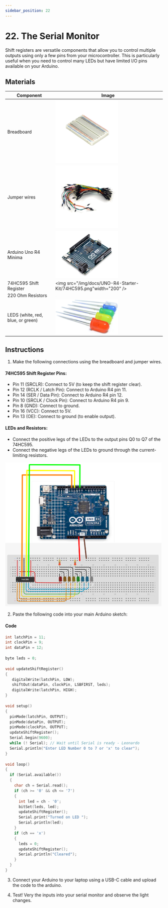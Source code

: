 ```yaml
---
sidebar_position: 22
---
```


# 22. The Serial Monitor
Shift registers are versatile components that allow you to control multiple outputs using only a few pins from your microcontroller. This is particularly useful when you need to control many LEDs but have limited I/O pins available on your Arduino.

## Materials
| Component                       | Image                                                                     |
|---------------------------------|---------------------------------------------------------------------------|
| Breadboard                      | <img src="/img/docs/UNO-R4-Starter-Kit/breadboard.webp" width="200" />    |
| Jumper wires                    | <img src="/img/docs/UNO-R4-Starter-Kit/jumper-wires.webp" width="200"  /> |
| Arduino Uno R4 Minima          |<img src="/img/docs/UNO-R4-Starter-Kit/arduino-r4-minima.webp" width="200"/>|
| 74HC595 Shift Register          | <img src="/img/docs/UNO-R4-Starter-Kit/74HC595.png"width="200" />         |
| 220 Ohm Resistors               | <img src="/img/docs/UNO-R4-Starter-Kit/resistors.webp" width="2-0" />     |
| LEDS (white, red, blue, or green)| <img src="/img/docs/UNO-R4-Starter-Kit/LED.jpg" width="200"  />          |

## Instructions

1. Make the following connections using the breadboard and jumper wires.
#### 74HC595 Shift Register Pins:
- Pin 11 (SRCLR): Connect to 5V (to keep the shift register clear).
- Pin 12 (RCLK / Latch Pin): Connect to Arduino R4 pin 11.
- Pin 14 (SER / Data Pin): Connect to Arduino R4 pin 12.
- Pin 10 (SRCLK / Clock Pin): Connect to Arduino R4 pin 9.
- Pin 8 (GND): Connect to ground.
- Pin 16 (VCC): Connect to 5V.
- Pin 13 (OE): Connect to ground (to enable output).

#### LEDs and Resistors:
- Connect the positive legs of the LEDs to the output pins Q0 to Q7 of the 74HC595.
- Connect the negative legs of the LEDs to ground through the current-limiting resistors.

<img src="/img/docs/UNO-R4-Starter-Kit/shift-registers-and-LEDs.png" width="500"/>

2. Paste the following code into your main Arduino sketch:
#### Code
```cpp
int latchPin = 11;
int clockPin = 9;
int dataPin = 12;

byte leds = 0;

void updateShiftRegister()
{
   digitalWrite(latchPin, LOW);
   shiftOut(dataPin, clockPin, LSBFIRST, leds);
   digitalWrite(latchPin, HIGH);
}

void setup() 
{
  pinMode(latchPin, OUTPUT);
  pinMode(dataPin, OUTPUT);  
  pinMode(clockPin, OUTPUT);
  updateShiftRegister();
  Serial.begin(9600);
  while (! Serial); // Wait until Serial is ready - Leonardo
  Serial.println("Enter LED Number 0 to 7 or 'x' to clear");
}

void loop() 
{
  if (Serial.available())
  {
    char ch = Serial.read();
    if (ch >= '0' && ch <= '7')
    {
      int led = ch - '0';
      bitSet(leds, led);
      updateShiftRegister();
      Serial.print("Turned on LED ");
      Serial.println(led);
    }
    if (ch == 'x')
    {
      leds = 0;
      updateShiftRegister();
      Serial.println("Cleared");
    }
  }
}
```

3. Connect your Arduino to your laptop using a USB-C cable and upload the code to the arduino.

4. Test! Very the inputs into your serial monitor and observe the light changes.